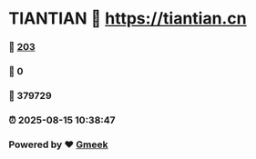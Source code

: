# TIANTIAN :link: https://tiantian.cn 
### :page_facing_up: [203](https://tiantian.cn/tag.html) 
### :speech_balloon: 0 
### :hibiscus: 379729 
### :alarm_clock: 2025-08-15 10:38:47 
### Powered by :heart: [Gmeek](https://github.com/Meekdai/Gmeek)
